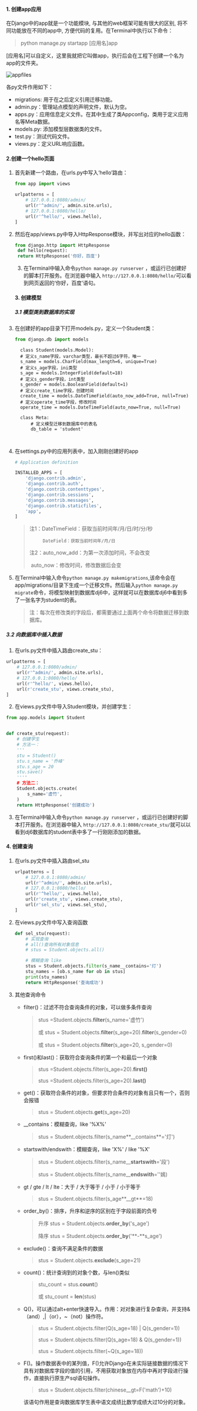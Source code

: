 #### 1. 创建app应用

在Django中的app就是一个功能模块, 与其他的web框架可能有很大的区别, 将不同功能放在不同的app中, 方便代码的复用。在Terminal中执行以下命令：

> python manage.py startapp [应用名]app

[应用名]可以自定义，这里我就把它叫做app，执行后会在工程下创建一个名为app的文件夹。

![appfiles](https://github.com/zdyCompass/Django_Learning/blob/master/re/appfiles.jpg)

各py文件作用如下：

+ migrations:  用于在之后定义引用迁移功能。
+ admin.py：管理站点模型的声明文件，默认为空。
+ apps.py：应用信息定义文件。在其中生成了类Appconfig，类用于定义应用名等Meta数据。
+ models.py:  添加模型层数据类的文件。
+ test.py：测试代码文件。
+ views.py：定义URL响应函数。

#### 2.创建一个hello页面

1. 首先新建一个路由，在urls.py中写入‘hello’路由：

   ~~~python
   from app import views

   urlpatterns = [
       # 127.0.0.1:8080/admin/
       url(r'^admin/', admin.site.urls),
       # 127.0.0.1:8080/hello/
       url(r'^hello/', views.hello),
   ]
   ~~~


2. 然后在app/views.py中导入HttpResponse模块，并写出对应的hello函数：

   ~~~python
   from django.http import HttpResponse 
   	def hello(request):
   	return HttpResponse('你好，百度')
   ~~~

   3. 在Terminal中输入命令`python manage.py runserver` ，或运行已创建好的脚本打开服务。在浏览器中输入 `http://127.0.0.1:8080/hello/`可以看到网页返回的‘你好，百度’语句。


   #### 3. 创建模型

   ##### 3.1 模型类到数据库的实现

1.    在创建好的app目录下打开models.py，定义一个Student类：

      ~~~python
      from django.db import models
      ~~~


            class Student(models.Model):
            # 定义s_name字段，varchar类型，最长不超过6字符，唯一
            s_name = models.CharField(max_length=6, unique=True)
            # 定义s_age字段，ini类型
            s_age = models.IntegerField(default=18)
            # 定义s_gender字段，int类型
            s_gender = models.BooleanField(default=1)
            # 定义create_time字段，创建时间
            create_time = models.DateTimeField(auto_now_add=True, null=True)
            # 定义operate_time字段，修改时间
            operate_time = models.DateTimeField(auto_now=True, null=True)
    
            class Meta:
                # 定义模型迁移到数据库中的表名
                db_table = 'student'
      ~~~


2. 在settings.py中的应用列表中，加入刚刚创建好的app

   ~~~python
   # Application definition

   INSTALLED_APPS = [
       'django.contrib.admin',
       'django.contrib.auth',
       'django.contrib.contenttypes',
       'django.contrib.sessions',
       'django.contrib.messages',
       'django.contrib.staticfiles',
       'app',
   ]
   ~~~
   > 注1：DateTimeField：获取当前时间年/月/日/时/分/秒
   >
   >    	  DateField：获取当前时间年/月/日
   >
   > 注2：auto_now_add：为第一次添加时间，不会改变
   >
   > ​	  auto_now：修改时间，修改数据后会变


3. 在Terminal中输入命令`python manage.py makemigrations`,该命令会在app/migrations/目录下生成一个迁移文件。然后输入`python manage.py migrate`命令，将模型映射到数据库dj6中，这样就可以在数据库dj6中看到多了一张名字为student的表。

   > 注：每次在修改类的字段后，都需要通过上面两个命令将数据迁移到数据库。

##### 3.2 向数据库中插入数据

1. 在urls.py文件中插入路由create_stu：

~~~python
urlpatterns = [
    # 127.0.0.1:8080/admin/
    url(r'^admin/', admin.site.urls),
    # 127.0.0.1:8080/hello/
    url(r'^hello/', views.hello),
    url(r'create_stu', views.create_stu),
]
~~~

2. 在views.py文件中导入Student模块，并创建学生：

~~~python
from app.models import Student


def create_stu(request):
    # 创建学生
    # 方法一：
    '''
    stu = Student()
    stu.s_name = '乔峰'
    stu.s_age = 20
    stu.save()
    ''''
    # 方法二：
    Student.objects.create(
        s_name='虚竹',
    )
    return HttpResponse('创建成功')
~~~

3. 在Terminal中输入命令`python manage.py runserver` ，或运行已创建好的脚本打开服务。在浏览器中输入 `http://127.0.0.1:8080/create_stu/`就可以以看到dj6数据库的student表中多了一行刚刚添加的数据。

#### 4. 创建查询 

1. 在urls.py文件中插入路由sel_stu

   ~~~python
   urlpatterns = [
       # 127.0.0.1:8080/admin/
       url(r'^admin/', admin.site.urls),
       # 127.0.0.1:8080/hello/
       url(r'^hello/', views.hello),
       url(r'create_stu', views.create_stu),
       url(r'sel_stu', views.sel_stu),
   ]
   ~~~

2. 在views.py文件中写入查询函数

   ~~~python
   def sel_stu(request):
       # 实现查询
       # all()查询所有对象信息
       # stus = Student.objects.all()

       # 模糊查询 like
       stus = Student.objects.filter(s_name__contains='灯')
       stu_names = [ob.s_name for ob in stus]
       print(stu_names)
       return HttpResponse('查询成功')
   ~~~

3. 其他查询命令

   + filter()：过滤不符合查询条件的对象，可以做多条件查询

     >stus =Student.objects.**filter**(s_name='虚竹')
     >
     >或	stus = Student.objects.**filter**(s_age=20).**filter**(s_gender=0)
     >
     >或	stus = Student.objects.**filter**(s_age=20, s_gender=0)

   + first()和last()：获取符合查询条件的第一个和最后一个对象

     > stus =Student.objects.filter(s_age=20).**first()**
     >
     > stus =Student.objects.filter(s_age=20).**last()**

   + get()：获取符合条件的对象，但要求符合条件的对象有且只有一个，否则会报错

     > stus = Student.objects.**get**(s_age=20)

   + __contains：模糊查询，like '%X%'

     > stus = Student.objects.filter(s_name**__contains**='灯')

   + startswith/endswith：模糊查询，like 'X%' / like '%X'

     > stus = Student.objects.filter(s_name__**startswith**='段')
     >
     > stus = Student.objects.filter(s_name__**endswith**=''嫣)

   + gt / gte / lt / lte：大于 / 大于等于 / 小于 / 小于等于

     > stus = Student.objects.filter(s_age**__gt**=18)

   + order_by()：排序，升序和逆序的区别在于字段前面的负号

     > 升序    stus = Student.objects.**order_by**('s_age')
     >
     > 降序    stus = Student.objects.**order_by**('**-**s_age')

   + exclude()：查询不满足条件的数据

     > stus = Student.objects.**exclude**(s_age=21)

   + count()：统计查询到的对象个数，与len()类似

     > stu_count = stus.**count**()
     >
     > 或    stu_count = **len**(stus)

   + Q()，可以通过alt+enter快速导入。作用：对对象进行复杂查询，并支持&（and）,|（or），~（not）操作符。

     > stus = Student.objects.filter(Q(s_age=18) | Q(s_gender=1))
     >
     > stus = Student.objects.filter(Q(s_age=18) & Q(s_gender=1))
     >
     > stus = Student.objects.filter(~Q(s_age=18))

   + F()。操作数据表中的某列值，F()允许Django在未实际链接数据的情况下具有对数据库字段的值的引用，不用获取对象放在内存中再对字段进行操作，直接执行原生产sql语句操作。

     > stus = Student.objects.filter(chinese__gt=F('math')+10)

     该语句作用是查询数据库学生表中语文成绩比数学成绩大过10分的对象。

   ​

